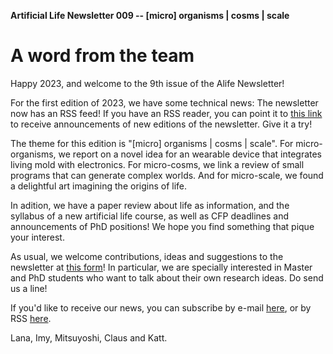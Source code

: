 **Artificial Life Newsletter 009 -- [micro] organisms | cosms | scale**

# A word from the team

Happy 2023, and welcome to the 9th issue of the Alife Newsletter!

For the first edition of 2023, we have some technical news: The newsletter now has an RSS feed! If you have an RSS reader, you can point it to [this link](https://alife-newsletter.github.io/Newsletter/RSS.xml) to receive announcements of new editions of the newsletter. Give it a try!

The theme for this edition is "[micro] organisms | cosms | scale". For micro-organisms, we report on a novel idea for an wearable device that integrates living mold with electronics. For micro-cosms, we link a review of small programs that can generate complex worlds. And for micro-scale, we found a delightful art imagining the origins of life.

In adition, we have a paper review about life as information, and the syllabus of a new artificial life course, as well as CFP deadlines and announcements of PhD positions! We hope you find something that pique your interest.

As usual, we welcome contributions, ideas and suggestions to the newsletter at [this form](https://forms.gle/jv7FdtdbWVTaTFGd9)! In particular, we are specially interested in Master and PhD students who want to talk about their own research ideas. Do send us a line!

If you'd like to receive our news, you can subscribe by e-mail [here](https://forms.gle/QpQ68xhvSMt4wiv89), or by RSS [here](https://alife-newsletter.github.io/Newsletter/RSS.xml).

Lana, Imy, Mitsuyoshi, Claus and Katt.


